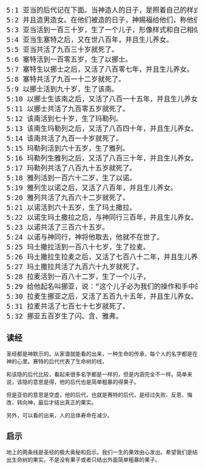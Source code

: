 <pre style="font-size: 18px;">
5:1 亚当的后代记在下面。当神造人的日子，是照着自己的样式造的。
5:2 并且造男造女。在他们被造的日子，神赐福给他们，称他们为人。
5:3 亚当活到一百三十岁，生了一个儿子，形像样式和自己相似，就给他起名叫塞特。
5:4 亚当生塞特之后，又在世八百年，并且生儿养女。
5:5 亚当共活了九百三十岁就死了。
5:6 塞特活到一百零五岁，生了以挪士。
5:7 塞特生以挪士之后，又活了八百零七年，并且生儿养女。
5:8 塞特共活了九百一十二岁就死了。
5:9 以挪士活到九十岁，生了该南。
5:10 以挪士生该南之后，又活了八百一十五年，并且生儿养女。
5:11 以挪士共活了九百零五岁就死了。
5:12 该南活到七十岁，生了玛勒列。
5:13 该南生玛勒列之后，又活了八百四十年，并且生儿养女。
5:14 该南共活了九百一十岁就死了。
5:15 玛勒列活到六十五岁，生了雅列。
5:16 玛勒列生雅列之后，又活了八百三十年，并且生儿养女。
5:17 玛勒列共活了八百九十五岁就死了。
5:18 雅列活到一百六十二岁，生了以诺。
5:19 雅列生以诺之后，又活了八百年，并且生儿养女。
5:20 雅列共活了九百六十二岁就死了。
5:21 以诺活到六十五岁，生了玛土撒拉。
5:22 以诺生玛土撒拉之后，与神同行三百年，并且生儿养女。
5:23 以诺共活了三百六十五岁。
5:24 以诺与神同行，神将他取去，他就不在世了。
5:25 玛土撒拉活到一百八十七岁，生了拉麦。
5:26 玛土撒拉生拉麦之后，又活了七百八十二年，并且生儿养女。
5:27 玛土撒拉共活了九百六十九岁就死了。
5:28 拉麦活到一百八十二岁，生了一个儿子，
5:29 给他起名叫挪亚，说：“这个儿子必为我们的操作和手中的劳苦安慰我们。这操作劳苦是因为耶和华咒诅地。”
5:30 拉麦生挪亚之后，又活了五百九十五年，并且生儿养女。
5:31 拉麦共活了七百七十七岁就死了。
5:32 挪亚五百岁生了闪、含、雅弗。
</pre>

## 读经

圣经都是神默示的。从家谱就能看的出来，一种生命的传承，每个人的名字都是在神的心里。赛特的后代代表了生命树的线，

和该隐的后代比较，看起来很多名字都是一样的，但是内涵完全不一样。简单来说，该隐的意思是得，他的后代也是简单粗暴的得果子。

但是亚伯的意思是空虚，他的后代，也就是赛特的后代，是经过失败、反思、悔改、转向神，最后才结出真正的果实。

另外，可以看的出来，人的总体寿命在减少。

## 启示

地上的两条线是圣经的极大奥秘和启示。我们一生的果效由心发出。希望我们是结出生命树的果实。不是没有果子或者只结出外面简单粗暴的果子。